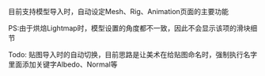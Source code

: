 

目前支持模型导入时，自动设定Mesh、Rig、Animation页面的主要功能

PS:由于烘焙Lightmap时，模型设置的角度都不一致，因此不会显示该项的滑块细节


Todo: 贴图导入时的自动切换，目前思路是让美术在给贴图命名时，强制执行名字里面添加关键字Albedo、Normal等
